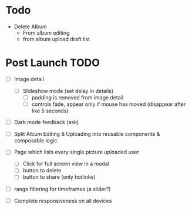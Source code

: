 # Todo

- Delete Album
  - From album editing
  - from album upload draft list

# Post Launch TODO

- [ ] Image detail

  - [ ] Slideshow mode (set delay in details)
    - [ ] padding is removed from image detail
    - [ ] controls fade, appear only if mouse has moved (disappear after like 5 seconds)

- [ ] Dark mode feedback (ask)

- [ ] Split Album Editing & Uploading into reusable components & composable logic

- [ ] Page which lists every single picture uploaded user

  - [ ] Click for full screen view in a modal
  - [ ] button to delete
  - [ ] button to share (only hotlinks)

- [ ] range filtering for timeframes (a slider?)

- [ ] Complete responsiveness on all devices
